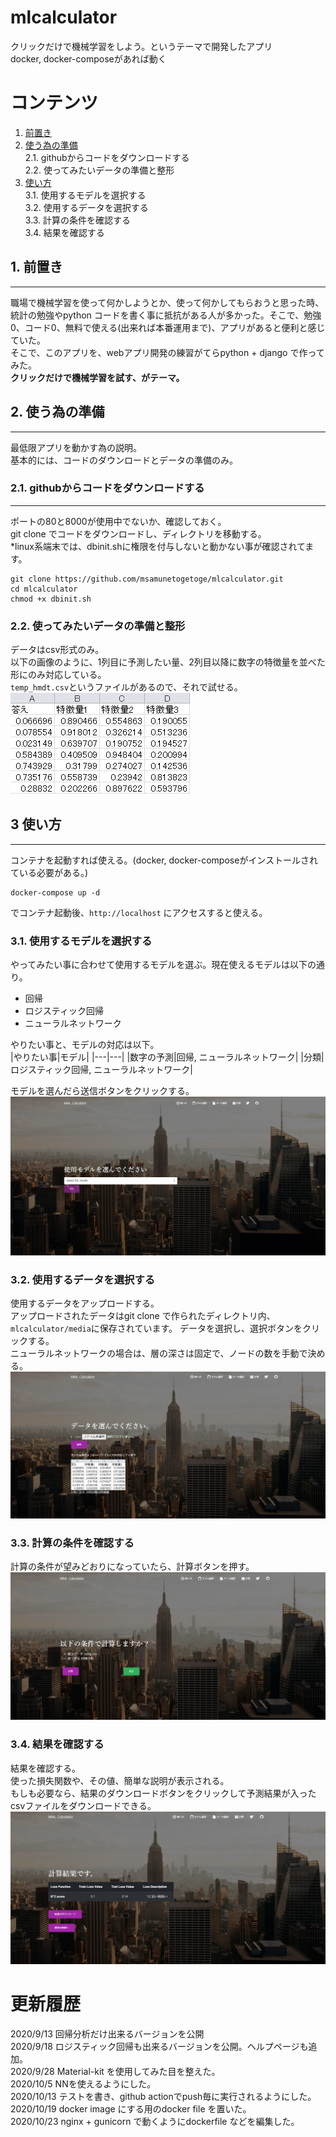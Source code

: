 # mlcalculator
クリックだけで機械学習をしよう。というテーマで開発したアプリ  
docker, docker-composeがあれば動く
# コンテンツ
1. [前置き](#1-前置き)
2. [使う為の準備](#2-使う為の準備)  
2.1. githubからコードをダウンロードする  
2.2. 使ってみたいデータの準備と整形
3. [使い方](#3-使い方)  
3.1. 使用するモデルを選択する  
3.2. 使用するデータを選択する  
3.3. 計算の条件を確認する  
3.4. 結果を確認する
## 1. 前置き
***
職場で機械学習を使って何かしようとか、使って何かしてもらおうと思った時、統計の勉強やpython コードを書く事に抵抗がある人が多かった。そこで、勉強0、コード0、無料で使える(出来れば本番運用まで)、アプリがあると便利と感じていた。  
そこで、このアプリを、webアプリ開発の練習がてらpython + django で作ってみた。  
__クリックだけで機械学習を試す、がテーマ。__
## 2. 使う為の準備
***
最低限アプリを動かす為の説明。  
基本的には、コードのダウンロードとデータの準備のみ。
### 2.1. githubからコードをダウンロードする
***
ポートの80と8000が使用中でないか、確認しておく。  
git clone でコードをダウンロードし、ディレクトリを移動する。  
*linux系端末では、dbinit.shに権限を付与しないと動かない事が確認されてます。
~~~
git clone https://github.com/msamunetogetoge/mlcalculator.git
cd mlcalculator
chmod +x dbinit.sh  
~~~ 
### 2.2. 使ってみたいデータの準備と整形
データはcsv形式のみ。  
以下の画像のように、1列目に予測したい量、2列目以降に数字の特徴量を並べた形にのみ対応している。  
`temp_hmdt.csv`というファイルがあるので、それで試せる。  
![sampledata](static/img/exam_img.jpg)  
## 3 使い方
***
コンテナを起動すれば使える。(docker, docker-composeがインストールされている必要がある。)
~~~
docker-compose up -d  
~~~
でコンテナ起動後、`http://localhost` にアクセスすると使える。  
### 3.1. 使用するモデルを選択する
やってみたい事に合わせて使用するモデルを選ぶ。現在使えるモデルは以下の通り。  
- 回帰  
- ロジスティック回帰  
- ニューラルネットワーク   

やりたい事と、モデルの対応は以下。  
|やりたい事|モデル|
|---|---|
|数字の予測|回帰, ニューラルネットワーク|
|分類|ロジスティック回帰, ニューラルネットワーク|

モデルを選んだら送信ボタンをクリックする。  
![select model](static/img/examples/select_model.jpg)   
### 3.2. 使用するデータを選択する
使用するデータをアップロードする。  
アップロードされたデータはgit clone で作られたディレクトリ内、`mlcalculator/media`に保存されています。
データを選択し、選択ボタンをクリックする。   
ニューラルネットワークの場合は、層の深さは固定で、ノードの数を手動で決める。 
![select data](static/img/examples/select_data.jpg)  
### 3.3. 計算の条件を確認する
計算の条件が望みどおりになっていたら、計算ボタンを押す。
![calculate](static/img/examples/calculate.jpg)  
### 3.4. 結果を確認する
結果を確認する。  
使った損失関数や、その値、簡単な説明が表示される。  
もしも必要なら、結果のダウンロードボタンをクリックして予測結果が入ったcsvファイルをダウンロードできる。
![calculate](static/img/examples/result.jpg)  
# 更新履歴
2020/9/13 回帰分析だけ出来るバージョンを公開  
2020/9/18 ロジスティック回帰も出来るバージョンを公開。ヘルプページも追加。    
2020/9/28 Material-kit を使用してみた目を整えた。  
2020/10/5 NNを使えるようにした。  
2020/10/13 テストを書き、github actionでpush毎に実行されるようにした。  
2020/10/19 docker image にする用のdocker file を置いた。  
2020/10/23 nginx + gunicorn で動くようにdockerfile などを編集した。  

